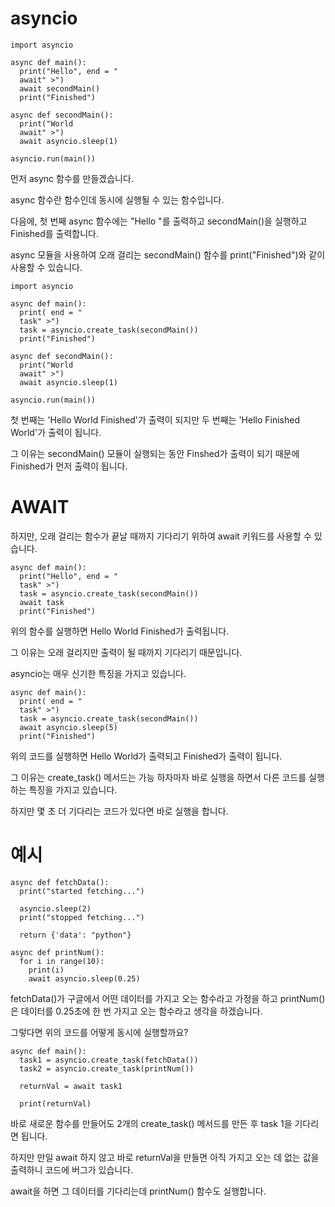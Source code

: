 # asyncio
```
import asyncio

async def main():
  print("Hello", end = "
  await" >")
  await secondMain()
  print("Finished")

async def secondMain():
  print("World
  await" >")
  await asyncio.sleep(1)

asyncio.run(main())
```

먼저 async 함수를 만들겠습니다.

async 함수란 함수인데 동시에 실행될 수 있는 함수입니다.

다음에, 첫 번째 async 함수에는 "Hello "를 출력하고 secondMain()을 실행하고 Finished를 출력합니다.

async 모듈을 사용하여 오래 걸리는 secondMain() 함수를 print("Finished")와 같이 사용할 수 있습니다.

```
import asyncio

async def main():
  print( end = "
  task" >")
  task = asyncio.create_task(secondMain())
  print("Finished")

async def secondMain():
  print("World
  await" >")
  await asyncio.sleep(1)

asyncio.run(main())
```

첫 번째는 'Hello World Finished'가 출력이 되지만 두 번째는 'Hello Finished World'가 출력이 됩니다.

그 이유는 secondMain() 모듈이 실행되는 동안 Finshed가 출력이 되기 때문에 Finished가 먼저 출력이 됩니다.

# AWAIT
하지만, 오래 걸리는 함수가 끝날 때까지 기다리기 위하여 await 키워드를 사용할 수 있습니다.

```
async def main():
  print("Hello", end = "
  task" >")
  task = asyncio.create_task(secondMain())
  await task
  print("Finished")
```

위의 함수를 실행하면 Hello World Finished가 출력됩니다.

그 이유는 오래 걸리지만 출력이 될 때까지 기다리기 때문입니다.

asyncio는 매우 신기한 특징을 가지고 있습니다.

```
async def main():
  print( end = "
  task" >")
  task = asyncio.create_task(secondMain())
  await asyncio.sleep(5)
  print("Finished")
```

위의 코드를 실행하면 Hello World가 출력되고 Finished가 출력이 됩니다.

그 이유는 create_task() 메서드는 가능 하자마자 바로 실행을 하면서 다른 코드를 실행하는 특징을 가지고 있습니다.

하지만 몇 초 더 기다리는 코드가 있다면 바로 실행을 합니다.

# 예시
```
async def fetchData():
  print("started fetching...")

  asyncio.sleep(2)
  print("stopped fetching...")

  return {'data': "python"}

async def printNum():
  for i in range(10):
    print(i)
    await asyncio.sleep(0.25)
```

fetchData()가 구글에서 어떤 데이터를 가지고 오는 함수라고 가정을 하고 printNum()은 데이터를 0.25초에 한 번 가지고 오는 함수라고 생각을 하겠습니다.

그렇다면 위의 코드를 어떻게 동시에 실행할까요?

```
async def main():
  task1 = asyncio.create_task(fetchData())
  task2 = asyncio.create_task(printNum())

  returnVal = await task1

  print(returnVal)
```

바로 새로운 함수를 만들어도 2개의 create_task() 메서드를 만든 후 task 1을 기다리면 됩니다.

하지만 만일 await 하지 않고 바로 returnVal을 만들면 아직 가지고 오는 데 없는 값을 출력하니 코드에 버그가 있습니다.

await을 하면 그 데이터를 기다리는데 printNum() 함수도 실행합니다.
